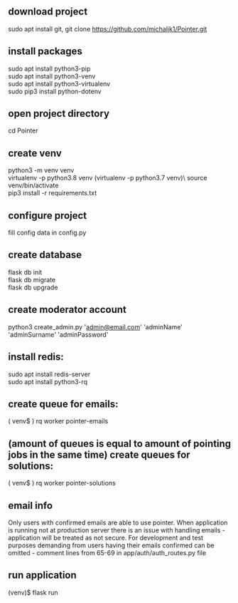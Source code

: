 download project
--------------
sudo apt install git,
git clone https://github.com/michaljk1/Pointer.git

install packages
--------------
sudo apt install python3-pip\
sudo apt install python3-venv\
sudo apt install python3-virtualenv\
sudo pip3 install python-dotenv

open project directory
-------------
cd Pointer

create venv
--------------
python3 -m venv venv\
virtualenv -p python3.8 venv (virtualenv -p python3.7 venv)\ 
source venv/bin/activate\
pip3 install -r requirements.txt

configure project
--------------
fill config data in config.py

create database
--------------
flask db init\
flask db migrate\
flask db upgrade

create moderator account
--------------
python3 create_admin.py 'admin@email.com' 'adminName' 'adminSurname' 'adminPassword'

install redis:
--------------
sudo apt install redis-server\
sudo apt install python3-rq

create queue for emails:
--------------
( venv$ ) rq worker pointer-emails

(amount of queues is equal to amount of pointing jobs in the same time)
create queues for solutions:
--------------
( venv$ ) rq worker pointer-solutions

email info
--------------
Only users with confirmed emails are able to use pointer. When application is running not at production server there is an issue with handling emails - application will be treated as not secure. For development and test purposes demanding from users having their emails confirmed can be omitted - comment lines from 65-69 in app/auth/auth_routes.py file

run application
--------------
(venv)$ flask run
